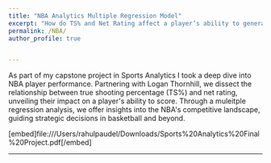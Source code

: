 ```yaml
---
title: "NBA Analytics Multiple Regression Model"
excerpt: "How do TS% and Net Rating affect a player’s ability to generate points?"
permalink: /NBA/
author_profile: true


---
```

As part of my capstone project in Sports Analytics I took a deep dive into NBA player performance. Partnering with Logan Thornhill, we dissect the relationship between true shooting percentage (TS%) and net rating, unveiling their impact on a player's ability to score. Through a muleitple regression analysis, we offer insights into the NBA's competitive landscape, guiding strategic decisions in basketball and beyond.

[embed]file:///Users/rahulpaudel/Downloads/Sports%20Analytics%20Final%20Project.pdf[/embed]


---





